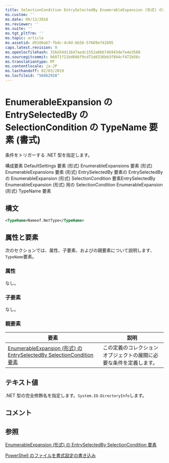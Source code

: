 ```yaml
---
title: SelectionCondition EntrySelectedBy EnumerableExpansion (形式) のための TypeName 要素 |Microsoft Docs
ms.custom: ''
ms.date: 09/13/2016
ms.reviewer: ''
ms.suite: ''
ms.tgt_pltfrm: ''
ms.topic: article
ms.assetid: d9100ab7-fbdc-4c0d-bb56-57669ef42b95
caps.latest.revision: 9
ms.openlocfilehash: 316e54d11647aedc1552a0bb74b943de7e4e3588
ms.sourcegitcommit: b6871f21bd666f9cd71dd336bb3f844cf472b56c
ms.translationtype: MT
ms.contentlocale: ja-JP
ms.lasthandoff: 02/03/2019
ms.locfileid: "56862928"
---
```

# <a name="typename-element-for-selectioncondition-for-entryselectedby-for-enumerableexpansion-format"></a>EnumerableExpansion の EntrySelectedBy の SelectionCondition の TypeName 要素 (書式)

条件をトリガーする .NET 型を指定します。

構成要素 DefaultSettings 要素 (形式) EnumerableExpansions 要素 (形式) EnumerableExpansions 要素 (形式) EntrySelectedBy 要素の EntrySelectedBy の EnumerableExpansion (形式) SelectionCondition 要素EntrySelectedBy EnumerableExpansion (形式) 用の SelectionCondition EnumerableExpansion (形式) TypeName 要素

## <a name="syntax"></a>構文

```xml
<TypeName>Nameof.NetType</TypeName>
```

## <a name="attributes-and-elements"></a>属性と要素

次のセクションでは、属性、子要素、およびの親要素について説明します、`TypeName`要素。

### <a name="attributes"></a>属性

なし。

### <a name="child-elements"></a>子要素

なし。

### <a name="parent-elements"></a>親要素

|要素|説明|
|-------------|-----------------|
|[EnumerableExpansion (形式) の EntrySelectedBy SelectionCondition 要素](./selectioncondition-element-for-entryselectedby-for-enumerableexpansion-format.md)|この定義のコレクション オブジェクトの展開に必要な条件を定義します。|

## <a name="text-value"></a>テキスト値

.NET 型の完全修飾名を指定します。`System.IO.DirectoryInfo`します。

## <a name="remarks"></a>コメント

## <a name="see-also"></a>参照

[EnumerableExpansion (形式) の EntrySelectedBy SelectionCondition 要素](./selectioncondition-element-for-entryselectedby-for-enumerableexpansion-format.md)

[PowerShell のファイルを書式設定の書き込み](./writing-a-powershell-formatting-file.md)
